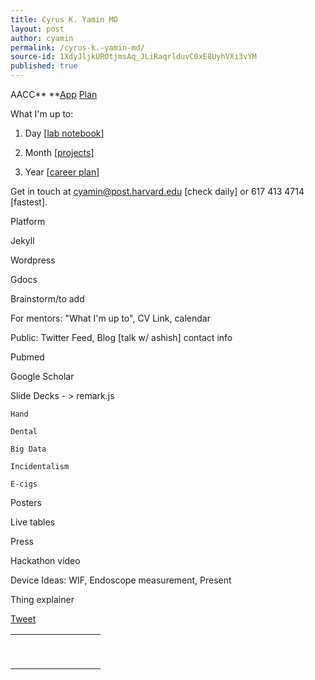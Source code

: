 ```yaml
---
title: Cyrus K. Yamin MD
layout: post
author: cyamin
permalink: /cyrus-k.-yamin-md/
source-id: 1XdyJljkUROtjmsAq_JLiRaqrlduvC0xE8UyhVXi3vYM
published: true
---
```

AACC** 		**[App](https://docs.google.com/document/d/1Y8hztJE18VWkrJabVlnx_zl4eb8CXmaQ5Az80pBOEWA/edit?usp=sharing)	[Plan](http://drive.google.com/open?id=14BMBllff1R_N6OHziBa4xsFP2lpq21UpdzfqMvj5Axg)

What I'm up to:

1. Day [[lab notebook](https://docs.google.com/spreadsheets/d/1tJuCioBkl-955wu3u4Zr1ObWfOxnhedrEZ_pwooZwiM/edit#gid=0)]

2. Month [[projects](https://docs.google.com/spreadsheets/d/1tJuCioBkl-955wu3u4Zr1ObWfOxnhedrEZ_pwooZwiM/edit#gid=0)]

3. Year [[career plan](http://myidp.sciencecareers.org/)]

Get in touch at [cyamin@post.harvard.edu](mailto:cyamin@gmail.com) [check daily] or 617 413 4714 [fastest].

Platform

Jekyll

Wordpress

Gdocs

Brainstorm/to add

For mentors: "What I'm up to", CV Link, calendar

Public:  Twitter Feed, Blog [talk w/ ashish] contact info 

Pubmed

Google Scholar

Slide Decks - > remark.js 

	Hand

	Dental

	Big Data

	Incidentalism

	E-cigs

Posters

Live tables

Press

Hackathon video 

Device Ideas: WIF, Endoscope measurement, Present 

Thing explainer

[Tweet](http://ctt.ec/NCbqQ)

<table>
  <tr>
    <td></td>
    <td></td>
    <td></td>
    <td></td>
    <td></td>
    <td></td>
    <td></td>
    <td></td>
    <td></td>
  </tr>
  <tr>
    <td></td>
    <td></td>
    <td></td>
    <td></td>
    <td></td>
    <td></td>
    <td></td>
    <td></td>
    <td></td>
  </tr>
  <tr>
    <td></td>
    <td></td>
    <td></td>
    <td></td>
    <td></td>
    <td></td>
    <td></td>
    <td></td>
    <td></td>
  </tr>
  <tr>
    <td></td>
    <td></td>
    <td></td>
    <td></td>
    <td></td>
    <td></td>
    <td></td>
    <td></td>
    <td></td>
  </tr>
  <tr>
    <td></td>
    <td></td>
    <td></td>
    <td></td>
    <td></td>
    <td></td>
    <td></td>
    <td></td>
    <td></td>
  </tr>
  <tr>
    <td></td>
    <td></td>
    <td></td>
    <td></td>
    <td></td>
    <td></td>
    <td></td>
    <td></td>
    <td></td>
  </tr>
  <tr>
    <td></td>
    <td></td>
    <td></td>
    <td></td>
    <td></td>
    <td></td>
    <td></td>
    <td></td>
    <td></td>
  </tr>
  <tr>
    <td></td>
    <td></td>
    <td></td>
    <td></td>
    <td></td>
    <td></td>
    <td></td>
    <td></td>
    <td></td>
  </tr>
  <tr>
    <td></td>
    <td></td>
    <td></td>
    <td></td>
    <td></td>
    <td></td>
    <td></td>
    <td></td>
    <td></td>
  </tr>
</table>


